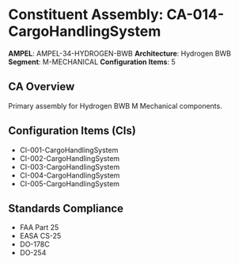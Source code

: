 # Constituent Assembly: CA-014-CargoHandlingSystem

**AMPEL**: AMPEL-34-HYDROGEN-BWB
**Architecture**: Hydrogen BWB
**Segment**: M-MECHANICAL
**Configuration Items**: 5

## CA Overview
Primary assembly for Hydrogen BWB M Mechanical components.

## Configuration Items (CIs)
- CI-001-CargoHandlingSystem
- CI-002-CargoHandlingSystem
- CI-003-CargoHandlingSystem
- CI-004-CargoHandlingSystem
- CI-005-CargoHandlingSystem

## Standards Compliance
- FAA Part 25
- EASA CS-25
- DO-178C
- DO-254
